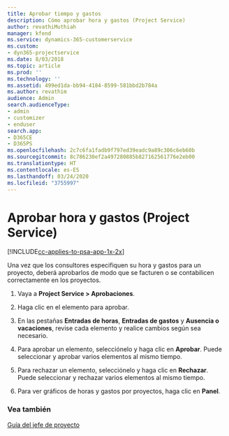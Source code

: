 ```yaml
---
title: Aprobar tiempo y gastos
description: Cómo aprobar hora y gastos (Project Service)
author: revathiMuthiah
manager: kfend
ms.service: dynamics-365-customerservice
ms.custom:
- dyn365-projectservice
ms.date: 8/03/2018
ms.topic: article
ms.prod: ''
ms.technology: ''
ms.assetid: 499ed1da-bb94-4184-8599-581bbd2b784a
ms.author: revathim
audience: Admin
search.audienceType:
- admin
- customizer
- enduser
search.app:
- D365CE
- D365PS
ms.openlocfilehash: 2c7c6fa1fadb9f797ed39eadc9a89c306c6eb60b
ms.sourcegitcommit: 8c786230ef2a497280885b827162561776e2eb00
ms.translationtype: HT
ms.contentlocale: es-ES
ms.lasthandoff: 03/24/2020
ms.locfileid: "3755997"
---
```

# <a name="approve-time-and-expenses-project-service"></a>Aprobar hora y gastos (Project Service)

[!INCLUDE[cc-applies-to-psa-app-1x-2x](../includes/cc-applies-to-psa-app-1x-2x.md)]

Una vez que los consultores especifiquen su hora y gastos para un proyecto, deberá aprobarlos de modo que se facturen o se contabilicen correctamente en los proyectos.  
  
1.  Vaya a **Project Service > Aprobaciones**.  
  
2.  Haga clic en el elemento para aprobar.  
  
3.  En las pestañas **Entradas de horas**, **Entradas de gastos** y **Ausencia o vacaciones**, revise cada elemento y realice cambios según sea necesario.  
  
4.  Para aprobar un elemento, selecciónelo y haga clic en **Aprobar**. Puede seleccionar y aprobar varios elementos al mismo tiempo.  
  
5.  Para rechazar un elemento, selecciónelo y haga clic en **Rechazar**. Puede seleccionar y rechazar varios elementos al mismo tiempo.  
  
6.  Para ver gráficos de horas y gastos por proyectos, haga clic en **Panel**.  
  
### <a name="see-also"></a>Vea también  
 [Guía del jefe de proyecto](../project-service/project-manager-guide.md)
